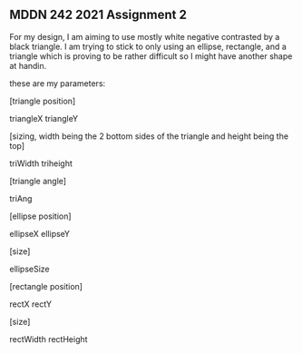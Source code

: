 ## MDDN 242 2021 Assignment 2

For my design, I am aiming to use mostly white negative contrasted by a black triangle. I am trying to stick to only using an ellipse, rectangle, and a triangle which is proving to be rather difficult so I might have another shape at handin. 

 these are my parameters:
 
 [triangle position]
 
 triangleX 
 triangleY
 
 [sizing, width being the 2 bottom sides of the triangle and height being the top]
 
 triWidth
 triheight
 
 [triangle angle]
 
 triAng

[ellipse position]

ellipseX
ellipseY

[size]

ellipseSize

[rectangle position]

rectX
rectY

[size]

rectWidth
rectHeight



